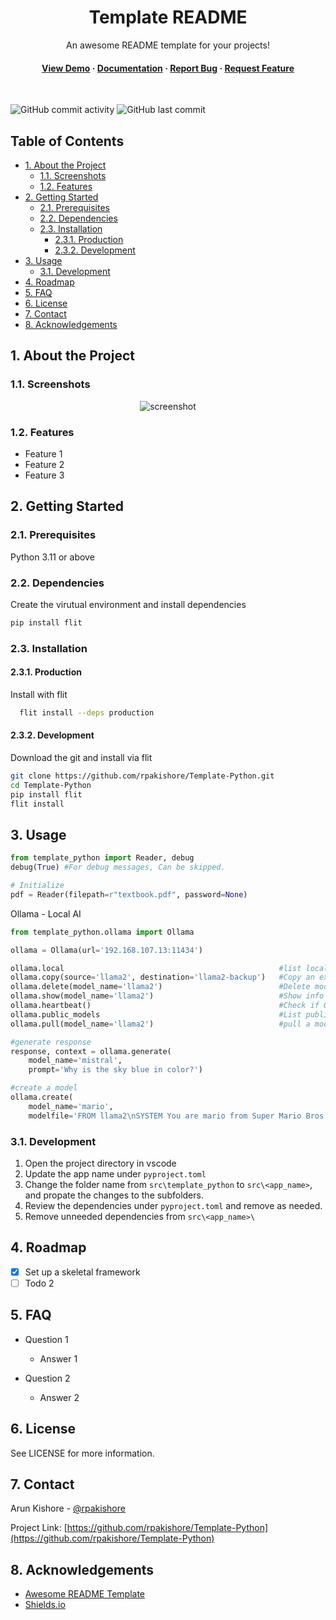 <!--- Heading --->
<div align="center">
  <h1>Template README</h1>
  <p>
    An awesome README template for your projects! 
  </p>
<h4>
    <a href="https://github.com/rpakishore/Template-Python/">View Demo</a>
  <span> · </span>
    <a href="https://github.com/rpakishore/Template-Python">Documentation</a>
  <span> · </span>
    <a href="https://github.com/rpakishore/Template-Python/issues/">Report Bug</a>
  <span> · </span>
    <a href="https://github.com/rpakishore/Template-Python/issues/">Request Feature</a>
  </h4>
</div>
<br />

![GitHub commit activity](https://img.shields.io/github/commit-activity/m/rpakishore/Template-Python)
![GitHub last commit](https://img.shields.io/github/last-commit/rpakishore/Template-Python)
<!-- Table of Contents -->
<h2>Table of Contents</h2>

- [1. About the Project](#1-about-the-project)
  - [1.1. Screenshots](#11-screenshots)
  - [1.2. Features](#12-features)
- [2. Getting Started](#2-getting-started)
  - [2.1. Prerequisites](#21-prerequisites)
  - [2.2. Dependencies](#22-dependencies)
  - [2.3. Installation](#23-installation)
    - [2.3.1. Production](#231-production)
    - [2.3.2. Development](#232-development)
- [3. Usage](#3-usage)
  - [3.1. Development](#31-development)
- [4. Roadmap](#4-roadmap)
- [5. FAQ](#5-faq)
- [6. License](#6-license)
- [7. Contact](#7-contact)
- [8. Acknowledgements](#8-acknowledgements)

<!-- About the Project -->
## 1. About the Project
<!-- Screenshots -->
### 1.1. Screenshots

<div align="center"> 
  <img src="https://placehold.co/600x400?text=Your+Screenshot+here" alt="screenshot" />
</div>

<!-- Features -->
### 1.2. Features

- Feature 1
- Feature 2
- Feature 3

<!-- Getting Started -->
## 2. Getting Started

<!-- Prerequisites -->
### 2.1. Prerequisites

Python 3.11 or above

### 2.2. Dependencies

Create the virutual environment and install dependencies

```bash
pip install flit
```

<!-- Installation -->
### 2.3. Installation

#### 2.3.1. Production

Install with flit

```bash
  flit install --deps production
```

#### 2.3.2. Development

Download the git and install via flit

```bash
git clone https://github.com/rpakishore/Template-Python.git
cd Template-Python
pip install flit
flit install
```

<!-- Usage -->
## 3. Usage

```python
from template_python import Reader, debug
debug(True) #For debug messages, Can be skipped.

# Initialize
pdf = Reader(filepath=r"textbook.pdf", password=None)
```

Ollama - Local AI

```python
from template_python.ollama import Ollama

ollama = Ollama(url='192.168.107.13:11434')

ollama.local                                                #list local models
ollama.copy(source='llama2', destination='llama2-backup')   #Copy an existing local model
ollama.delete(model_name='llama2')                          #Delete model and it's data
ollama.show(model_name='llama2')                            #Show info of local model
ollama.heartbeat()                                          #Check if Ollama is running
ollama.public_models                                        #List public models
ollama.pull(model_name='llama2')                            #pull a model from registry

#generate response
response, context = ollama.generate(
    model_name='mistral',
    prompt='Why is the sky blue in color?')

#create a model
ollama.create(
    model_name='mario', 
    modelfile='FROM llama2\nSYSTEM You are mario from Super Mario Bros.')
```

### 3.1. Development

1. Open the project directory in vscode
2. Update the app name under `pyproject.toml`
3. Change the folder name from `src\template_python` to `src\<app_name>`, and propate the changes to the subfolders.
4. Review the dependencies under `pyproject.toml` and remove as needed.
5. Remove unneeded dependencies from `src\<app_name>\`

<!-- Roadmap -->
## 4. Roadmap

- [x] Set up a skeletal framework
- [ ] Todo 2

<!-- FAQ -->
## 5. FAQ

- Question 1
  - Answer 1

- Question 2
  - Answer 2

<!-- License -->
## 6. License

See LICENSE for more information.

<!-- Contact -->
## 7. Contact

Arun Kishore - [@rpakishore](mailto:pypi@rpakishore.co.in)

Project Link: [https://github.com/rpakishore/Template-Python](https://github.com/rpakishore/Template-Python)

<!-- Acknowledgments -->
## 8. Acknowledgements

- [Awesome README Template](https://github.com/Louis3797/awesome-readme-template/blob/main/README-WITHOUT-EMOJI.md)
- [Shields.io](https://shields.io/)